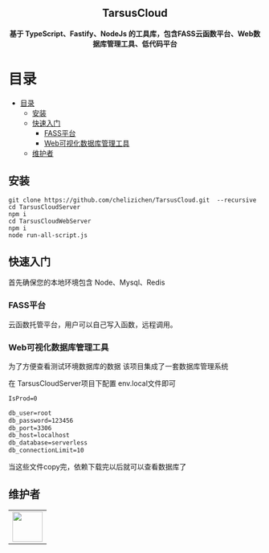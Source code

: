 <h2 align="center">TarsusCloud</h2>
<p align="center"><b>基于 TypeScript、Fastify、NodeJs 的工具库，包含FASS云函数平台、Web数据库管理工具、低代码平台</b></p>

# 目录

- [目录](#目录)
  - [安装](#安装)
  - [快速入门](#快速入门)
    - [FASS平台](#fass平台)
    - [Web可视化数据库管理工具](#web可视化数据库管理工具)
  - [维护者](#维护者)

## 安装

````shell
git clone https://github.com/chelizichen/TarsusCloud.git  --recursive
cd TarsusCloudServer
npm i 
cd TarsusCloudWebServer
npm i 
node run-all-script.js
````

## 快速入门

首先确保您的本地环境包含 Node、Mysql、Redis

### FASS平台

云函数托管平台，用户可以自己写入函数，远程调用。

### Web可视化数据库管理工具

为了方便查看测试环境数据库的数据
该项目集成了一套数据库管理系统

在 TarsusCloudServer项目下配置 env.local文件即可

````txt
IsProd=0

db_user=root
db_password=123456
db_port=3306
db_host=localhost
db_database=serverless
db_connectionLimit=10
````

当这些文件copy完，依赖下载完以后就可以查看数据库了

## 维护者

<table>
    <tbody>
        <tr>
            <td>
                <a target="_blank" href="https://github.com/chelizichen"><img width="60px" src="https://avatars.githubusercontent.com/u/86051766?v=4"></a>
            </td>
        </tr>
    </tbody>
</table>
